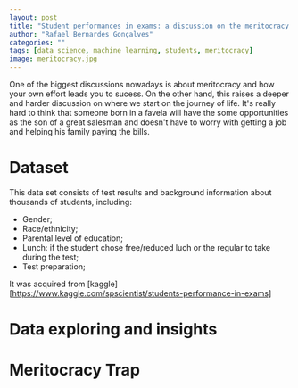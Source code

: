 ```yaml
---
layout: post
title: "Student performances in exams: a discussion on the meritocracy trap"
author: "Rafael Bernardes Gonçalves"
categories: ""
tags: [data science, machine learning, students, meritocracy]
image: meritocracy.jpg
---
```


One of the biggest discussions nowadays is about meritocracy and how your own effort leads you to sucess. On the other hand, this raises a deeper and harder discussion on where we start on the journey of life. It's really hard to think that someone born in a favela will have the some opportunities as the son of a great salesman and doesn't have to worry with getting a job and helping his family paying the bills.

# Dataset

This data set consists of test results and background information about thousands of students, including:

* Gender;
* Race/ethnicity;
* Parental level of education;
* Lunch: if the student chose free/reduced luch or the regular to take during the test;
* Test preparation;

It was acquired from [kaggle][https://www.kaggle.com/spscientist/students-performance-in-exams]

# Data exploring and insights



# Meritocracy Trap